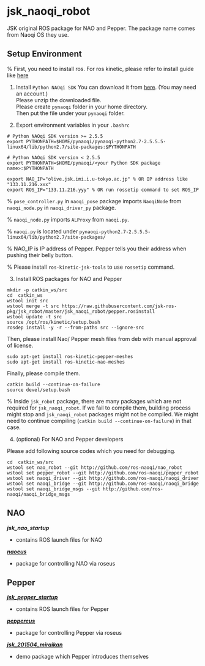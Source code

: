 jsk_naoqi_robot
===============

JSK original ROS package for NAO and Pepper.
The package name comes from Naoqi OS they use.

Setup Environment
-----------------
% First, you need to install ros. For ros kinetic, please refer to install guide like [here](http://wiki.ros.org/kinetic/Installation)

1. Install ``Python NAOqi SDK``
You can download it from [here](https://community.aldebaran.com/en/resources/software). (You may need an account.)  
Please unzip the downloaded file.  
Please create ``pynaoqi`` folder in your home directory.  
Then put the file under your ``pynaoqi`` folder.  

2. Export environment variables in your ``.bashrc``

```
# Python NAOqi SDK version >= 2.5.5
export PYTHONPATH=$HOME/pynaoqi/pynaoqi-python2.7-2.5.5.5-linux64/lib/python2.7/site-packages:$PYTHONPATH

# Python NAOqi SDK version < 2.5.5
export PYTHONPATH=$HOME/pynaoqi/<your Python SDK package name>:$PYTHONPATH

export NAO_IP="olive.jsk.imi.i.u-tokyo.ac.jp" % OR IP address like "133.11.216.xxx"
export ROS_IP="133.11.216.yyy" % OR run rossetip command to set ROS_IP
```
% `pose_controller.py` in `naoqi_pose` package imports `NaoqiNode` from `naoqi_node.py` in `naoqi_driver_py` package.

% `naoqi_node.py` imports `ALProxy` from `naoqi.py`.

% `naoqi.py` is located under `pynaoqi-python2.7-2.5.5.5-linux64/lib/python2.7/site-packages/`


% NAO_IP is IP address of Pepper. Pepper tells you their address when pushing their belly button.

% Please install ```ros-kinetic-jsk-tools``` to use ```rossetip``` command.


3. Install ROS packages for NAO and Pepper

```
mkdir -p catkin_ws/src
cd  catkin_ws
wstool init src
wstool merge -t src https://raw.githubusercontent.com/jsk-ros-pkg/jsk_robot/master/jsk_naoqi_robot/pepper.rosinstall
wstool update -t src
source /opt/ros/kinetic/setup.bash
rosdep install -y -r --from-paths src --ignore-src
```

Then, please install Nao/ Pepper mesh files from deb with manual approval of license.  

```
sudo apt-get install ros-kinetic-pepper-meshes
sudo apt-get install ros-kinetic-nao-meshes
```

Finally, please compile them.  

```
catkin build --continue-on-failure
source devel/setup.bash
```

% Inside `jsk_robot` package, there are many packages which are not required for `jsk_naoqi_robot`. If we fail to compile them, building process might stop and `jsk_naoqi_robot` packages might not be compiled. We might need to continue compiling (`catkin build --continue-on-failure`) in that case.


4. (optional) For NAO and Pepper developers

Please add following source codes which you need for debugging.

```
cd  catkin_ws/src
wstool set nao_robot --git http://github.com/ros-naoqi/nao_robot
wstool set pepper_robot --git http://github.com/ros-naoqi/pepper_robot
wstool set naoqi_driver --git http://github.com/ros-naoqi/naoqi_driver
wstool set naoqi_bridge --git http://github.com/ros-naoqi/naoqi_bridge
wstool set naoqi_bridge_msgs --git http://github.com/ros-naoqi/naoqi_bridge_msgs
```

NAO
---

**_jsk_nao_startup_**
  - contains ROS launch files for NAO

[**_naoeus_**](naoeus/README.md)
  - package for controlling NAO via roseus

Pepper
------

[**_jsk_pepper_startup_**](jsk_pepper_startup/README.md)
  - contains ROS launch files for Pepper

[**_peppereus_**](peppereus/README.md)
  - package for controlling Pepper via roseus

[**_jsk_201504_miraikan_**](jsk_201504_miraikan/README.md)
  - demo package which Pepper introduces themselves

